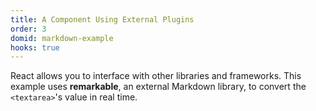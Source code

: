 ```yaml
---
title: A Component Using External Plugins
order: 3
domid: markdown-example
hooks: true
---
```


React allows you to interface with other libraries and frameworks. This example uses **remarkable**, an external Markdown library, to convert the `<textarea>`'s value in real time.
